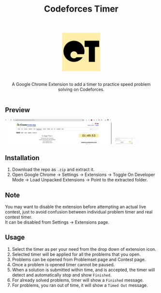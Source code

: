 <div align="center">
<h1> Codeforces Timer 
  <p><br>
  <img src='./images/cftimer.png' width="25%" height="25%"/>   
  <br>
   
  </p>
  
</h1>
A Google Chrome Extension to add a timer to practice speed problem solving on Codeforces.
</div>

<br>

## Preview

<p float="left">
<img src='./images/timerpage.png' width="70%"/>    
<img src='./images/browseraction.png' width="15%"/> 
</p>

## Installation

1. Download the repo as `.zip` and extract it.
2. Open Google Chrome -> Settings -> Extensions -> Toggle On Developer Mode -> Load Unpacked Extensions -> Point to the extracted folder.

## Note

You may want to disable the extension before attempting an actual live contest, just to avoid confusion between individual problem timer and real contest timer.<br>
It can be disabled from Settings -> Extensions page.

## Usage

1. Select the timer as per your need from the drop down of extension icon.
2. Selected timer will be applied for all the problems that you open.
3. Problems can be opened from Problemset page and Contest page.
4. Once a problem is opened timer cannot be paused.
5. When a solution is submitted within time, and is accepted, the timer will detect and automatically stop and show `Finished`.
6. For already solved problems, timer will show a `Finished` message.
7. For problems, you ran out of time, it will show a `Timed Out` message.


